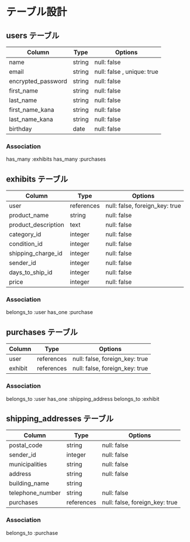 # テーブル設計

## users テーブル

| Column             | Type   | Options                    |
| ------------------ | ------ | -------------------------- |
| name               | string | null: false                |
| email              | string | null: false , unique: true |
| encrypted_password | string | null: false                |
| first_name         | string | null: false                |
| last_name          | string | null: false                |
| first_name_kana    | string | null: false                |
| last_name_kana     | string | null: false                |
| birthday           | date   | null: false                |

### Association

has_many :exhibits
has_many :purchases

## exhibits テーブル

| Column             | Type   | Options                            |
| ------------------ | ------ | ---------------------------------- |
| user                | references | null: false, foreign_key: true|
| product_name        | string     | null: false                   |
| product_description | text       | null: false                   |
| category_id         | integer    | null: false                   |
| condition_id        | integer    | null: false                   |
| shipping_charge_id  | integer    | null: false                   |
| sender_id           | integer    | null: false                   |
| days_to_ship_id     | integer    | null: false                   |
| price               | integer    | null: false                   |

### Association

belongs_to :user
has_one :purchase

## purchases テーブル

| Column             | Type   | Options                            |
| ------------------ | ------ | ---------------------------------- |
| user               | references | null: false, foreign_key: true |
| exhibit            | references | null: false, foreign_key: true |

### Association

belongs_to :user
has_one :shipping_address
belongs_to :exhibit

## shipping_addresses テーブル

| Column             | Type   | Options                            |
| ------------------ | ------ | ---------------------------------- |
| postal_code        | string | null: false                        |
| sender_id          | integer | null: false                       |
| municipalities     | string | null: false                        |
| address            | string | null: false                        |
| building_name      | string |                                    |
| telephone_number   | string | null: false                        |
| purchases          | references | null: false, foreign_key: true |

### Association

belongs_to :purchase
